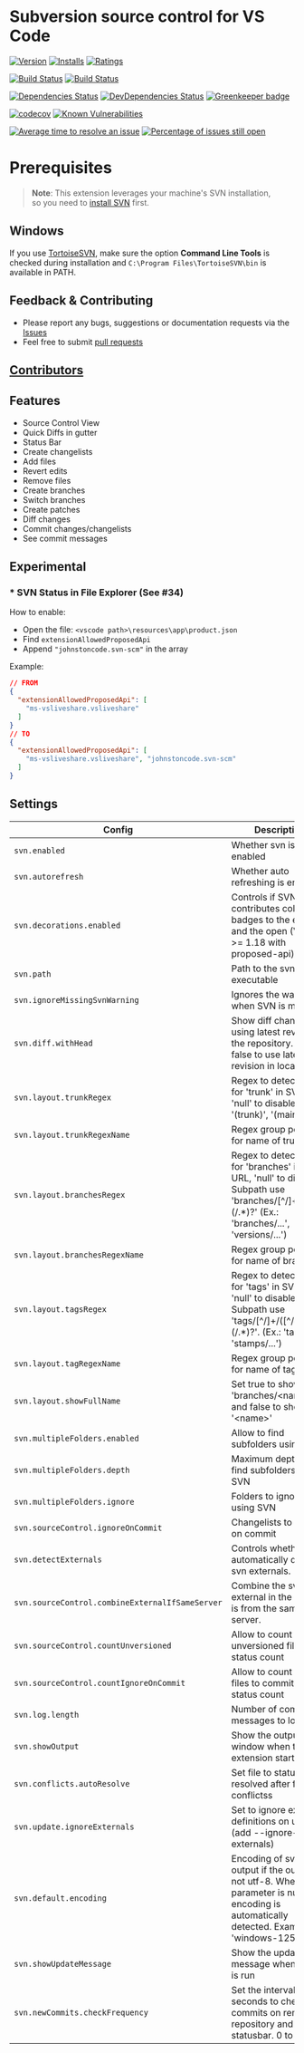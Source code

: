 # Subversion source control for VS Code

[![Version](https://vsmarketplacebadge.apphb.com/version-short/johnstoncode.svn-scm.svg)](https://marketplace.visualstudio.com/items?itemName=johnstoncode.svn-scm)
[![Installs](https://vsmarketplacebadge.apphb.com/installs-short/johnstoncode.svn-scm.svg)](https://marketplace.visualstudio.com/items?itemName=johnstoncode.svn-scm)
[![Ratings](https://vsmarketplacebadge.apphb.com/rating-short/johnstoncode.svn-scm.svg)](https://marketplace.visualstudio.com/items?itemName=johnstoncode.svn-scm)

[![Build Status](https://travis-ci.org/JohnstonCode/svn-scm.svg?branch=master)](https://travis-ci.org/JohnstonCode/svn-scm)
[![Build Status](https://ci.appveyor.com/api/projects/status/github/JohnstonCode/svn-scm?branch=master&svg=true)](https://ci.appveyor.com/project/JohnstonCode/svn-scm)

[![Dependencies Status](https://david-dm.org/JohnstonCode/svn-scm/status.svg)](https://david-dm.org/JohnstonCode/svn-scm)
[![DevDependencies Status](https://david-dm.org/JohnstonCode/svn-scm/dev-status.svg)](https://david-dm.org/JohnstonCode/svn-scm?type=dev)
[![Greenkeeper badge](https://badges.greenkeeper.io/JohnstonCode/svn-scm.svg)](https://greenkeeper.io/)

[![codecov](https://codecov.io/gh/JohnstonCode/svn-scm/branch/master/graph/badge.svg)](https://codecov.io/gh/JohnstonCode/svn-scm)
[![Known Vulnerabilities](https://snyk.io/test/github/JohnstonCode/svn-scm/badge.svg)](https://snyk.io/test/github/JohnstonCode/svn-scm)

[![Average time to resolve an issue](https://isitmaintained.com/badge/resolution/JohnstonCode/svn-scm.svg)](https://isitmaintained.com/project/JohnstonCode/svn-scm "Average time to resolve an issue")
[![Percentage of issues still open](https://isitmaintained.com/badge/open/JohnstonCode/svn-scm.svg)](https://isitmaintained.com/project/JohnstonCode/svn-scm "Percentage of issues still open")

# Prerequisites

> **Note**: This extension leverages your machine's SVN installation,\
> so you need to [install SVN](https://subversion.apache.org) first.

## Windows

If you use [TortoiseSVN](https://tortoisesvn.net/), make sure the option
**Command Line Tools** is checked during installation and
`C:\Program Files\TortoiseSVN\bin` is available in PATH.

## Feedback & Contributing

* Please report any bugs, suggestions or documentation requests via the
  [Issues](https://github.com/JohnstonCode/svn-scm/issues)
* Feel free to submit
  [pull requests](https://github.com/JohnstonCode/svn-scm/pulls)

## [Contributors](https://github.com/JohnstonCode/svn-scm/graphs/contributors)

## Features

* Source Control View
* Quick Diffs in gutter
* Status Bar
* Create changelists
* Add files
* Revert edits
* Remove files
* Create branches
* Switch branches
* Create patches
* Diff changes
* Commit changes/changelists
* See commit messages

## Experimental

### * SVN Status in File Explorer (See #34)
How to enable:
* Open the file: `<vscode path>\resources\app\product.json`
* Find `extensionAllowedProposedApi`
* Append `"johnstoncode.svn-scm"` in the array

Example:
```json
// FROM
{
  "extensionAllowedProposedApi": [
    "ms-vsliveshare.vsliveshare"
  ]
}
// TO
{
  "extensionAllowedProposedApi": [
    "ms-vsliveshare.vsliveshare", "johnstoncode.svn-scm"
  ]
}
```

## Settings

|Config|Description|Default|
|-|-|-|
|`svn.enabled`|Whether svn is enabled|`true`|
|`svn.autorefresh`|Whether auto refreshing is enabled|`true`|
|`svn.decorations.enabled`|Controls if SVN contributes colors and badges to the explorer and the open (VSCode \>= 1.18 with proposed-api)|`true`|
|`svn.path`|Path to the svn executable|`null`|
|`svn.ignoreMissingSvnWarning`|Ignores the warning when SVN is missing|`false`|
|`svn.diff.withHead`|Show diff changes using latest revision in the repository. Set false to use latest revision in local folder|`true`|
|`svn.layout.trunkRegex`|Regex to detect path for 'trunk' in SVN URL, 'null' to disable. (Ex.: '(trunk)', '(main)')|`"(trunk)(/.*)?"`|
|`svn.layout.trunkRegexName`|Regex group position for name of trunk|`1`|
|`svn.layout.branchesRegex`|Regex to detect path for 'branches' in SVN URL, 'null' to disable. Subpath use 'branches/[^/]+/([^/]+)(/.\*)?' (Ex.: 'branches/...', 'versions/...')|`"branches/([^/]+)(/.*)?"`|
|`svn.layout.branchesRegexName`|Regex group position for name of branch|`1`|
|`svn.layout.tagsRegex`|Regex to detect path for 'tags' in SVN URL, 'null' to disable. Subpath use 'tags/[^/]+/([^/]+)(/.\*)?'. (Ex.: 'tags/...', 'stamps/...')|`"tags/([^/]+)(/.*)?"`|
|`svn.layout.tagRegexName`|Regex group position for name of tag|`1`|
|`svn.layout.showFullName`|Set true to show 'branches/\<name\>' and false to show only '\<name\>'|`true`|
|`svn.multipleFolders.enabled`|Allow to find subfolders using SVN|`false`|
|`svn.multipleFolders.depth`|Maximum depth to find subfolders using SVN|`4`|
|`svn.multipleFolders.ignore`|Folders to ignore using SVN|`["**/.git","**/.hg","**/vendor","**/node_modules"]`|
|`svn.sourceControl.ignoreOnCommit`|Changelists to ignore on commit|`["ignore-on-commit"]`|
|`svn.detectExternals`|Controls whether to automatically detect svn externals.|`true`|
|`svn.sourceControl.combineExternalIfSameServer`|Combine the svn external in the main if is from the same server.|`false`|
|`svn.sourceControl.countUnversioned`|Allow to count unversioned files in status count|`true`|
|`svn.sourceControl.countIgnoreOnCommit`|Allow to count ignored files to commit in status count|`false`|
|`svn.log.length`|Number of commit messages to log|`50`|
|`svn.showOutput`|Show the output window when the extension starts|`false`|
|`svn.conflicts.autoResolve`|Set file to status resolved after fix conflictss|`false`|
|`svn.update.ignoreExternals`|Set to ignore externals definitions on update (add --ignore-externals)|`true`|
|`svn.default.encoding`|Encoding of svn output if the output is not utf-8. When this parameter is null, the encoding is automatically detected. Example: 'windows-1252'.|`null`|
|`svn.showUpdateMessage`|Show the update message when update is run|`true`|
|`svn.newCommits.checkFrequency`|Set the interval in seconds to check new commits on remote repository and show in statusbar. 0 to disable|`300`|
